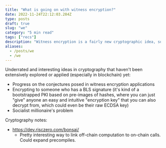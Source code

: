 ```yaml
---
title: "What is going on with witness encryption?"
date: 2022-11-24T22:12:03.284Z
type: posts
draft: true
slug: "we"
category: "5 min read"
tags: ["recs"]
description: "Witness encryption is a fairly new cryptographic idea, sort of the flip side of zero knowledge. What is the state of research here, how does it work, and what can we do with it?"
aliases:
  - /posts/we
  - /we
---
```


Underrated and interesting ideas in cryptography that haven't been extensively explored or applied (especially in blockchain) yet:
- Progress on the conjectures posed in witness encryption applications
- Encrypting to someone who has a BLS signature (it's kind of a bootstrapped PKI based on pre-images of hashes, where you can just "give" anyone an easy and intuitive "encryption key" that you can also decrypt from, which could even be their raw ECDSA key)
- Socialist millionaire's problem

Cryptography notes:
- https://dev.risczero.com/bonsai/
    - Pretty interesting way to link off-chain computation to on-chain calls. Could expand precompiles.